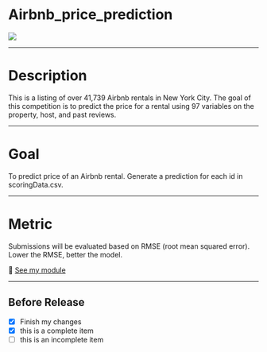 # Airbnb_price_prediction

![](https://media.heartlandtv.com/images/Airbnb+Bed.jpg)

___
# Description
This is a listing of over 41,739 Airbnb rentals in New York City. The goal of this competition is to predict the price for a rental using 97 variables on the property, host, and past reviews.
___
# Goal
To predict price of an Airbnb rental. Generate a prediction for each id in scoringData.csv.
___
# Metric
Submissions will be evaluated based on RMSE (root mean squared error). Lower the RMSE, better the model.


:file_folder: [See my module](https://github.com/Conniekoh/Airbnb_price_prediction/blob/main/codility/conniekoh_kaggle_comp_submssion_final.v2.r)
___
## Before Release
- [x] Finish my changes
- [x] this is a complete item
- [ ] this is an incomplete item

